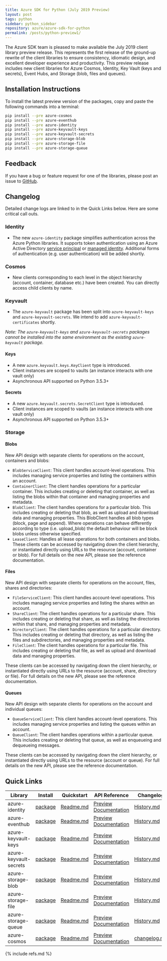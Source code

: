 ```yaml
---
title: Azure SDK for Python (July 2019 Preview)
layout: post
tags: python
sidebar: python_sidebar
repository: azure/azure-sdk-for-python
permalink: /posts/python-preview1/
---
```


The Azure SDK team is pleased to make available the July 2019 client library preview release. This represents the first release of the ground-up rewrite of the client libraries to ensure consistency, idiomatic design, and excellent developer experience and productivity. This preview release includes new client libraries for Azure Cosmos, Identity, Key Vault (keys and secrets), Event Hubs, and Storage (blob, files and queues).

## Installation Instructions

To install the latest preview version of the packages, copy and paste the following commands into a terminal:

```bash
pip install --pre azure-cosmos
pip install --pre azure-eventhub
pip install --pre azure-identity
pip install --pre azure-keyvault-keys
pip install --pre azure-keyvault-secrets
pip install --pre azure-storage-blob
pip install --pre azure-storage-file
pip install --pre azure-storage-queue
```

## Feedback
If you have a bug or feature request for one of the libraries, please post an issue to [GitHub](https://github.com/azure/azure-sdk-for-python/issues).


## Changelog
Detailed change logs are linked to in the Quick Links below. Here are some critical call outs.

### Identity

* The new `azure-identity` package simplifies authentication across the Azure Python libraries. It supports token authentication using an Azure Active Directory [service principal](https://docs.microsoft.com/en-us/cli/azure/create-an-azure-service-principal-azure-cli) or [managed identity](https://docs.microsoft.com/en-us/azure/active-directory/managed-identities-azure-resources/overview). Additional forms of authentication (e.g. user authentication) will be added shortly.

### Cosmos

* New clients corresponding to each level in the object hierarchy (account, container, database etc.) have been created. You can directly access child clients by name.

### Keyvault

* The `azure-keyvault` package has been split into `azure-keyvault-keys` and `azure-keyvault-secrets`. We intend to add `azure-keyvault-certificates` shortly.

*Note: The `azure-keyvault-keys` and `azure-keyvault-secrets` packages cannot be installed into the same environment as the existing `azure-keyvault` package.*

#### Keys

* A new `azure.keyvault.keys.KeyClient` type is introduced. 
* Client instances are scoped to vaults (an instance interacts with one vault only)
* Asynchronous API supported on Python 3.5.3+

#### Secrets

* A new `azure.keyvault.secrets.SecretClient` type is introduced. 
* Client instances are scoped to vaults (an instance interacts with one vault only)
* Asynchronous API supported on Python 3.5.3+

### Storage

#### Blobs

New API design with separate clients for operations on the account, containers and blobs:

* `BlobServiceClient`: This client handles account-level operations. This includes managing service properties and listing the containers within an account.
* `ContainerClient`: The client handles operations for a particular container. This includes creating or deleting that container, as well as listing the blobs within that container and managing properties and metadata.
* `BlobClient`: The client handles operations for a particular blob. This includes creating or deleting that blob, as well as upload and download data and managing properties. This BlobClient handles all blob types (block, page and append). Where operations can behave differently according to type (i.e. upload_blob) the default behaviour will be block blobs unless otherwise specified.
* `LeaseClient`: Handles all lease operations for both containers and blobs.
These clients can be accessed by navigating down the client hierarchy, or instantiated directly using URLs to the resource (account, container or blob). For full details on the new API, please see the reference documentation.

#### Files

New API design with separate clients for operations on the account, files, shares and directories:

* `FileServiceClient`: This client handles account-level operations. This includes managing service properties and listing the shares within an account.
* `ShareClient`: The client handles operations for a particular share. This includes creating or deleting that share, as well as listing the directories within that share, and managing properties and metadata.
* `DirectoryClient`: The client handles operations for a particular directory. This includes creating or deleting that directory, as well as listing the files and subdirectories, and managing properties and metadata.
* `FileClient`: The client handles operations for a particular file. This includes creating or deleting that file, as well as upload and download data and managing properties.

These clients can be accessed by navigating down the client hierarchy, or instantiated directly using URLs to the resource (account, share, directory or file). For full details on the new API, please see the reference documentation.

#### Queues

New API design with separate clients for operations on the account and individual queues:

* `QueueServiceClient`: This client handles account-level operations. This includes managing service properties and listing the queues within an account.
* `QueueClient`: The client handles operations within a particular queue. This includes creating or deleting that queue, as well as enqueueing and dequeueing messages.

These clients can be accessed by navigating down the client hierarchy, or instantiated directly using URLs to the resource (account or queue). For full details on the new API, please see the reference documentation.

## Quick Links

| Library  | Install | Quickstart |  API Reference | Changelog |
| -- | -- | -- | -- | -- |
| azure-identity | [package](https://pypi.org/project/azure-identity/) | [Readme.md](https://github.com/Azure/azure-sdk-for-python/tree/master/sdk/identity/azure-identity) | [Preview Documentation](https://azure.github.io/azure-sdk-for-python/ref/azure.identity.html) | [History.md](https://github.com/Azure/azure-sdk-for-python/blob/master/sdk/identity/azure-identity/HISTORY.md) |
| azure-eventhub | [package](https://pypi.org/project/azure-eventhub/5.0.0b1/) | [Readme.md](https://github.com/Azure/azure-sdk-for-python/tree/master/sdk/eventhub/azure-eventhubs) | [Preview Documentation](https://azure.github.io/azure-sdk-for-python/ref/azure.eventhub.html) | [History.md](https://github.com/Azure/azure-sdk-for-python/blob/master/sdk/eventhub/azure-eventhubs/HISTORY.md) |
| azure-keyvault-keys | [package](https://pypi.org/project/azure-keyvault-keys/) | [Readme.md](https://github.com/Azure/azure-sdk-for-python/tree/master/sdk/keyvault/azure-keyvault-keys) |  [Preview Documentation](https://azure.github.io/azure-sdk-for-python/ref/azure.keyvault.keys.html) | [History.md](https://github.com/Azure/azure-sdk-for-python/blob/master/sdk/keyvault/azure-keyvault-keys/HISTORY.md) |
| azure-keyvault-secrets | [package](https://pypi.org/project/azure-keyvault-secrets/) | [Readme.md](https://github.com/Azure/azure-sdk-for-python/tree/master/sdk/keyvault/azure-keyvault-secrets) | [Preview Documentation](https://azure.github.io/azure-sdk-for-python/ref/azure.keyvault.secrets.html) | [History.md](https://github.com/Azure/azure-sdk-for-python/blob/master/sdk/keyvault/azure-keyvault-secrets/HISTORY.md) |
| azure-storage-blob | [package](https://pypi.org/project/azure-storage-blob/12.0.0b1) | [Readme.md](https://github.com/Azure/azure-sdk-for-python/tree/master/sdk/storage/azure-storage-blob) | [Preview Documentation](https://azure.github.io/azure-sdk-for-python/ref/azure.storage.blob.html) | [History.md](https://github.com/Azure/azure-sdk-for-python/blob/master/sdk/storage/azure-storage-blob/HISTORY.md) |
| azure-storage-file | [package](https://pypi.org/project/azure-storage-file/12.0.0b1) | [Readme.md](https://github.com/Azure/azure-sdk-for-python/tree/master/sdk/storage/azure-storage-file) | [Preview Documentation](https://azure.github.io/azure-sdk-for-python/ref/azure.storage.file.html) | [History.md](https://github.com/Azure/azure-sdk-for-python/tree/master/sdk/storage/azure-storage-file/HISTORY.md) |
| azure-storage-queue | [package](https://pypi.org/project/azure-storage-queue/12.0.0b1) | [Readme.md](https://github.com/Azure/azure-sdk-for-python/tree/master/sdk/storage/azure-storage-queue) | [Preview Documentation](https://azure.github.io/azure-sdk-for-python/ref/azure.storage.queue.html) | [History.md](https://github.com/Azure/azure-sdk-for-python/tree/master/sdk/storage/azure-storage-queue/HISTORY.md) |
| azure-cosmos | [package](https://pypi.org/project/azure-cosmos/4.0.0b1/) | [Readme.md](https://github.com/Azure/azure-sdk-for-python/tree/master/sdk/cosmos/azure-cosmos) | [Preview Documentation](https://azure.github.io/azure-sdk-for-python/ref/azure.cosmos.html) | [changelog.md](https://github.com/Azure/azure-sdk-for-python/tree/master/sdk/cosmos/azure-cosmos/changelog.md) |

{% include refs.md %}